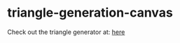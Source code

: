 # triangle-generation-canvas
Check out the triangle generator at: [here](https://oscarspalk.github.io/triangle-generation/)
